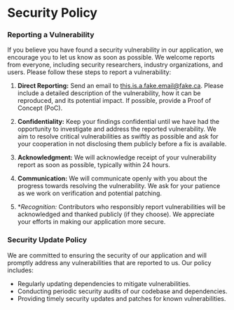 # Security Policy
### Reporting a Vulnerability

If you believe you have found a security vulnerability in our application, we encourage you to let us know as soon as possible. We welcome reports from everyone, including security researchers, industry organizations, and users. Please follow these steps to report a vulnerability:

1. **Direct Reporting:** Send an email to this.is.a.fake.email@fake.ca. Please include a detailed description of the vulnerability, how it can be reproduced, and its potential impact. If possible, provide a Proof of Concept (PoC).

2. **Confidentiality:** Keep your findings confidential until we have had the opportunity to investigate and address the reported vulnerability. We aim to resolve critical vulnerabilities as swiftly as possible and ask for your cooperation in not disclosing them publicly before a fix is available.

3. **Acknowledgment:** We will acknowledge receipt of your vulnerability report as soon as possible, typically within 24 hours.

4. **Communication:** We will communicate openly with you about the progress towards resolving the vulnerability. We ask for your patience as we work on verification and potential patching.

5. **Recognition:* Contributors who responsibly report vulnerabilities will be acknowledged and thanked publicly (if they choose). We appreciate your efforts in making our application more secure.

### Security Update Policy
We are committed to ensuring the security of our application and will promptly address any vulnerabilities that are reported to us. Our policy includes:

- Regularly updating dependencies to mitigate vulnerabilities.
- Conducting periodic security audits of our codebase and dependencies.
- Providing timely security updates and patches for known vulnerabilities.
